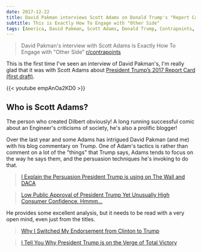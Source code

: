 ```yaml
---
date: 2017-12-22
title: David Pakman interviews Scott Adams on Donald Trump's "Report Card"
subtitle: This is Exactly How To Engage with "Other Side"
tags: [America, David Pakman, Scott Adams, Donald Trump, Contrapoints, reddit]
---
```


> David Pakman's interview with Scott Adams is Exactly How To Engage with "Other Side" [r/contrapoints](https://www.reddit.com/r/ContraPoints/comments/7l6y10/david_pakmans_interview_with_scott_adams_is/)

This is the first time I've seen an interview of David Pakman's, I'm really glad that it was with Scott Adams about [President Trump’s 2017 Report Card (first draft)](http://blog.dilbert.com/2017/11/13/president-trumps-2017-report-card-first-draft/).

{{< youtube empAnOa2KD0 >}}

## Who is Scott Adams?

The person who created Dilbert obviously! A long running successful comic about an Engineer's criticisms of society, he's also a prolific blogger!

Over the last year and some Adams has intrigued David Pakman (and me) with his blog commentary on Trump. One of Adam's tactics is rather than comment on a lot of the "things" that Trump says, Adams tends to focus on the way he says them, and the persuasion techniques he's invoking to do that.

> [I Explain the Persuasion President Trump is using on The Wall and DACA](http://blog.dilbert.com/2017/09/14/i-explain-the-persuasion-president-trump-is-using-on-the-wall-and-daca/)

> [Low Public Approval of President Trump Yet Unusually High Consumer Confidence. Hmmm…](http://blog.dilbert.com/2017/10/14/low-public-approval-of-president-trump-yet-unusually-high-consumer-confidence-hmmm/)

He provides some excellent analysis, but it needs to be read with a very open mind, even just from the titles.

> [Why I Switched My Endorsement from Clinton to Trump](http://blog.dilbert.com/2016/09/25/why-i-switched-my-endorsement-from-clinton-to/)

> [I Tell You Why President Trump is on the Verge of Total Victory](http://blog.dilbert.com/2017/07/25/i-tell-you-why-president-trump-is-on-the-verge-of-total-victory/)
